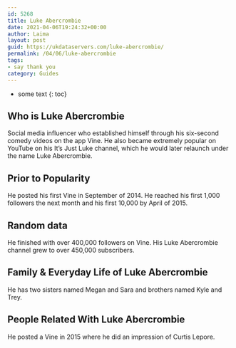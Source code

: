 ```yaml
---
id: 5268
title: Luke Abercrombie
date: 2021-04-06T19:24:32+00:00
author: Laima
layout: post
guid: https://ukdataservers.com/luke-abercrombie/
permalink: /04/06/luke-abercrombie
tags:
- say thank you
category: Guides
---
```


* some text
{: toc}


## Who is Luke Abercrombie
                  
                  
                  
Social media influencer who established himself through his six-second comedy videos on the app Vine. He also became extremely popular on YouTube on his It&#8217;s Just Luke channel, which he would later relaunch under the name Luke Abercrombie. 
                  
              
            
              
            
                
                
                
## Prior to Popularity
                  
                  
                  
He posted his first Vine in September of 2014. He reached his first 1,000 followers the next month and his first 10,000 by April of 2015. 
                  
              
            
              
            
                
                
                
## Random data
                  
                  
                  
He finished with over 400,000 followers on Vine. His Luke Abercrombie channel grew to over 450,000 subscribers.
                  
              
            
              
            
                
                
                
## Family & Everyday Life of Luke Abercrombie
                  
                  
                  
He has two sisters named Megan and Sara and brothers named Kyle and Trey. 
                  
              
            
              
            
                
                
                
## People Related With Luke Abercrombie
                  
                  
                  
He posted a Vine in 2015 where he did an impression of Curtis Lepore. 
                  
              
            
              
            
                
              
            
              
              
            
            
              
            
          
          
          
